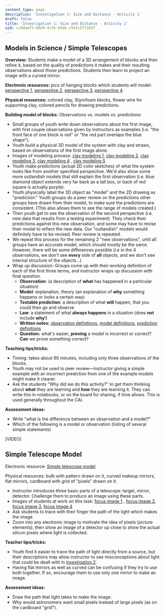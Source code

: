 ```yaml
---
content_type: page
description: 'Investigation 1: Size and Distance - Activity 1'
draft: false
title: 'Investigation 1: Size and Distance - Activity 1'
uid: cc8daef2-68d9-4c36-b5bb-c933c57f103f
---
```

## **Models in Science / Simple Telescopes**

**Overview:** Students make a model of a 3D arrangement of blocks and then refine it, based on the quality of predictions it makes and their resulting observations about those predictions. Students then learn to project an image with a curved mirror.

**Electronic resources:** pics of hanging blocks which students will model: [perspective 1](https://old.ocw.mit.edu/high-school/physics/chandra-astrophysics-institute/investigation-1-size-and-distance/image-gallery-1/MITHFH_chandra_inv1_pers1.jpg), [perspective 2](https://old.ocw.mit.edu/high-school/physics/chandra-astrophysics-institute/investigation-1-size-and-distance/image-gallery-1/MITHFH_chandra_inv1_pers2.jpg), [perspective 3](https://old.ocw.mit.edu/high-school/physics/chandra-astrophysics-institute/investigation-1-size-and-distance/image-gallery-1/MITHFH_chandra_inv1_pers3.jpg), [perspective 4](https://old.ocw.mit.edu/high-school/physics/chandra-astrophysics-institute/investigation-1-size-and-distance/image-gallery-1/MITHFH_chandra_inv1_pers4.jpg)

**Physical resources:** colored clay, Styrofoam blocks, flower wire for supporting clay, colored pencils for drawing predictions.

**Building model of blocks:** Observations vs. models vs. predictions:

- Small groups of youth write down observations about the first image, with first couple observations given by instructors as examples (i.e. "the front face of one block is red" or "the red part overlaps the blue shape").
- Youth build a physical 3D model of the system with clay and straws, based on observations of the first image alone.
- Images of modeling process: [clay modeling 1](https://old.ocw.mit.edu/high-school/physics/chandra-astrophysics-institute/investigation-1-size-and-distance/image-gallery-1/MITHFH_chandra_inv1_cly_md.jpg), [clay modeling 2](https://old.ocw.mit.edu/high-school/physics/chandra-astrophysics-institute/investigation-1-size-and-distance/image-gallery-1/MITHFH_chandra_inv1_cl_md2.jpg), [clay modeling 3](https://old.ocw.mit.edu/high-school/physics/chandra-astrophysics-institute/investigation-1-size-and-distance/image-gallery-1/MITHFH_chandra_inv1_cl_md3.jpg), [clay modeling 4](https://old.ocw.mit.edu/high-school/physics/chandra-astrophysics-institute/investigation-1-size-and-distance/image-gallery-1/MITHFH_chandra_inv1_cl_md4.jpg) , [clay modeling 5](https://old.ocw.mit.edu/high-school/physics/chandra-astrophysics-institute/investigation-1-size-and-distance/image-gallery-1/MITHFH_chandra_inv1_cl_md5.jpg)
- Youth make predictions (actual 2D color sketches) of what the system looks like from another specified perspective. We'd also show some more outlandish models that still explain the first observation (i.e. blue diamond object extends very far back as a tall box, or back of red square is actually purple).
- Youth physically label the 3D object as "model" and the 2D drawing as "prediction." Youth groups do a peer review on the predictions other groups have drawn from their model, to make sure the predictions are consistent. (This also allows them to see the range of models created.)
- Then youth get to see the observation of the second perspective (i.e. new data that results from a testing experiment). They check their predictions against this new observation, and some may have to revise their model to reflect the new data. Our "outlandish" models would definitely have to be revised. Peer review is repeated.
- We repeat this process for the remaining 2 "new observations", until all groups have an accurate model, which should mostly be the same. However, there will be some differences possible (i.e in the 4 observations, we don't see **every** side of **all** objects, and we don't see internal structure of the objects…)
- Wrap up discussion: Groups come up with their working definition of each of the first three terms, and instructor wraps up discussion with final question.
    - **Observation**: (a description of **what** has happened in a particular situation)
    - **Model**: explanation, theory (an explanation of **why** something happens or looks a certain way)
    - **Testable prediction**: a description of what **will** happen, that you could then go and observe
    - **Law**: a statement of what **always happens** in a situation (does **not** include **why**!)
    - **Written notes:** [observation definitions](https://old.ocw.mit.edu/high-school/physics/chandra-astrophysics-institute/investigation-1-size-and-distance/image-gallery-1/MITHFH_chandra_inv1_obs_df.jpg), [model definitions](https://old.ocw.mit.edu/high-school/physics/chandra-astrophysics-institute/investigation-1-size-and-distance/image-gallery-1/MITHFH_chandra_inv1_mod_df.jpg), [prediction definitions](https://old.ocw.mit.edu/high-school/physics/chandra-astrophysics-institute/investigation-1-size-and-distance/image-gallery-1/MITHFH_chandra_inv1_pre_df.jpg)
    - **Question:** what's easier, **proving** a model is incorrect or correct? **Can** we prove something correct?

**Teaching tips/tricks:**

- Timing: takes about 90 minutes, including only three observations of the blocks.
- Youth may not be used to peer review—instructor giving a simple example with an incorrect prediction from one of the example models might make it clearer.
- Ask the students "Why did we do this activity?" to get them thinking about **what** they are learning and **how** they are learning it. They can write this in notebooks, or on the board for sharing, if time allows. This is used generally throughout the CAI.

**Assessment ideas:**

- Write "what is the difference between an observation and a model?"
- Which of the following is a model or observation (listing of several simple statements)

\[VIDEO\]

## **Simple Telescope Model**

Electronic resource: [Simple telescope model](http://www.telescope-optics.net/images/Newt2.PNG)

Physical resources: bulb with pattern drawn on it, curved makeup mirrors, flat mirrors, cardboard with grid of "pixels" drawn on it.

- Instructor introduces three basic parts of a telescope: target, mirror, detector. Challenge them to produce an image using these parts.
- Images of students at work on this task: [focus image 1](https://old.ocw.mit.edu/high-school/physics/chandra-astrophysics-institute/investigation-1-size-and-distance/image-gallery-1/MITHFH_chandra_inv1_foc_1.jpg) , [focus image 2](https://old.ocw.mit.edu/high-school/physics/chandra-astrophysics-institute/investigation-1-size-and-distance/image-gallery-1/MITHFH_chandra_inv1_foc_2.jpg), [focus image 3](https://old.ocw.mit.edu/high-school/physics/chandra-astrophysics-institute/investigation-1-size-and-distance/image-gallery-1/MITHFH_chandra_inv1_foc_3.jpg), [focus image 4](https://old.ocw.mit.edu/high-school/physics/chandra-astrophysics-institute/investigation-1-size-and-distance/image-gallery-1/MITHFH_chandra_inv1_foc_4.jpg) 
- Ask students to trace with their finger the path of the light which makes the image.
- Zoom into any electronic image to motivate the idea of pixels (picture elements), then show an image of a detector up close to show the actual silicon pixels where light is collected.

**Teacher tips/tricks:**

- Youth find it easier to trace the path of light directly from a source, but their descriptions may allow instructor to see misconceptions about light that could be dealt with in [Investigation 2](https://draft-qa.ocw.mit.edu/courses/hfh-111-chandra-astrophysics-institute/pages/investigation-2-light-and-color/).
- Having flat mirrors as well as curved can be confusing if they try to use both together. If so, encourage them to use only one mirror to make an image.

**Assessment ideas:**

- Draw the path that light takes to make the image.
- Why would astronomers want small pixels instead of large pixels (as on the cardboard "grid").